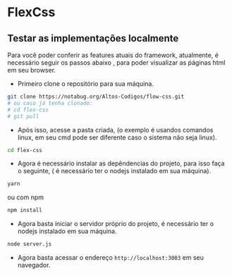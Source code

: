 # FlexCss

## Testar as implementações localmente

Para você poder conferir as features atuais do framework, atualmente, é necessário seguir os passos abaixo
, para poder visualizar as ṕáginas html em seu browser.

* Primeiro clone o repositório para sua máquina.

```sh
git clone https://notabug.org/Altos-Codigos/flow-css.git
# ou caso já tenha clonado:
# cd flex-css
# git pull
```

* Após isso, acesse a pasta criada, (o exemplo é usandos comandos linux, em seu cmd pode ser diferente caso o sistema não seja linux).

```sh
cd flex-css
```

* Agora é necessário instalar as depêndencias do projeto, para isso faça o seguinte, ( é necessário ter o nodejs instalado em sua máquina).

```sh
yarn
```

ou com npm 

```sh
npm install
```

* Agora basta iniciar o servidor próprio do projeto, é necessário ter o nodejs instalado em sua máquina.

```sh
node server.js
```

* Agora basta acessar o endereço ``http://localhost:3003`` em seu navegador.
